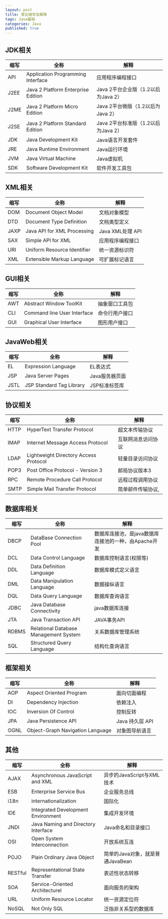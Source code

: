 ```yaml
---  
layout: post  
title: 常见缩写及解释  
tags: Java基础  
categories: Java  
published: true  
---  
```


## JDK相关

| 缩写 |                全称                |                 解释                |
|------|------------------------------------|-------------------------------------|
| API  | Application Programming Interface  | 应用程序编程接口                    |
| J2EE | Java 2 Platform Enterprise Edition | Java 2平台企业版（1.2以后为Java 2） |
| J2ME | Java 2 Platform Micro Edition      | Java 2平台微版（1.2以后为Java 2）   |
| J2SE | Java 2 Platform Standard Edition   | Java 2平台标准版（1.2以后为Java 2） |
| JDK  | Java Development Kit               | Java语言开发套件                    |
| JRE  | Java Runtime Environment           | Java运行环境                        |
| JVM  | Java Virtual Machine               | Java虚拟机                          |
| SDK  | Software Development Kit           | 软件开发工具包                      |

## XML相关

| 缩写 |             全称            |       解释       |
|------|-----------------------------|------------------|
| DOM  | Document Object Model       | 文档对象模型     |
| DTD  | Document Type Definition    | 文档类型定义     |
| JAXP | Java API for XML Processing | Java XML处理 API |
| SAX  | Simple API for XML          | 应用程序编程接口 |
| URI  | Uniform Resource Identifier | 统一资源标识符   |
| XML  | Extensible Markup Language  | 可扩展标记语言   |

## GUI相关

| 缩写 |             全称            |      解释      |
|------|-----------------------------|----------------|
| AWT  | Abstract Window ToolKit     | 抽象窗口工具包 |
| CLI  | Command line User Interface | 命令行用户接口 |
| GUI  | Graphical User Interface    | 图形用户接口   |

## JavaWeb相关

| 缩写 |           全称           |      解释      |
|------|--------------------------|----------------|
| EL   | Expression Language      | EL表达式       |
| JSP  | Java Server Pages        | Java服务器页面 |
| JSTL | JSP Standard Tag Library | JSP标准标签库  |

## 协议相关

| 缩写 |                  全称                 |        解释        |
|------|---------------------------------------|--------------------|
| HTTP | HyperText Transfer Protocol           | 超文本传输协议     |
| IMAP | Internet Message Access Protocol      | 互联网消息访问协议 |
| LDAP | Lightweight Directory Access Protocol | 轻量目录访问协议   |
| POP3 | Post Office Protocol - Version 3      | 邮局协议版本3      |
| RPC  | Remote Procedure Call Protocol        | 远程过程调用协议   |
| SMTP | Simple Mail Transfer Protocol         | 简单邮件传输协议,  |

## 数据库相关

|  缩写 |                  全称                 |                         解释                         |
|-------|---------------------------------------|------------------------------------------------------|
| DBCP  | DataBase Connection Pool              | 数据库连接池，是java数据库连接池的一种，由Apache开发 |
| DCL   | Data Control Language                 | 数据库控制语言(权限等)                               |
| DDL   | Data Definition Language              | 数据库模式定义语言                                   |
| DML   | Data Manipulation Language            | 数据操纵语言                                         |
| DQL   | Data Query Language                   | 数据库查询语言                                       |
| JDBC  | Java Database Connectivity            | java数据库连接                                       |
| JTA   | Java Transaction API                  | JAVA事务API                                          |
| RDBMS | Relational Database Management System | 关系数据库管理系统                                   |
| SQL   | Structured Query Language             | 结构化查询语言                                       |

## 框架相关

| 缩写 |               全称               |       解释      |
|------|----------------------------------|-----------------|
| AOP  | Aspect Oriented Program          | 面向切面编程    |
| DI   | Dependency Injection             | 依赖注入        |
| IOC  | Inversion Of Control             | 控制反转        |
| JPA  | Java Persistence API             | Java 持久层 API |
| OGNL | Object-Graph Navigation Language | 对象图导航语言  |

## 其他

|   缩写  |                 全称                |               解释               |
|---------|-------------------------------------|----------------------------------|
| AJAX    | Asynchronous JavaScript and XML     | 异步的JavaScript与XML技术        |
| ESB     | Enterprise Service Bus              | 企业服务总线                     |
| i18n    | internationalization                | 国际化                           |
| IDE     | Integrated Development Environment  | 集成开发环境                     |
| JNDI    | Java Naming and Directory Interface | Java命名和目录接口               |
| OSI     | Open System Interconnection         | 开放系统互连                     |
| POJO    | Plain Ordinary Java Object          | 简单的Java对象，就是普通JavaBean |
| RESTful | Representational State Transfer     | 表述性状态转移                   |
| SOA     | Service-Oriented Architecturel      | 面向服务的架构                   |
| URL     | Uniform Resource Locator            | 统一资源定位符                   |
| NoSQL   | Not Only SQL                        | 泛指非关系型的数据库             |

